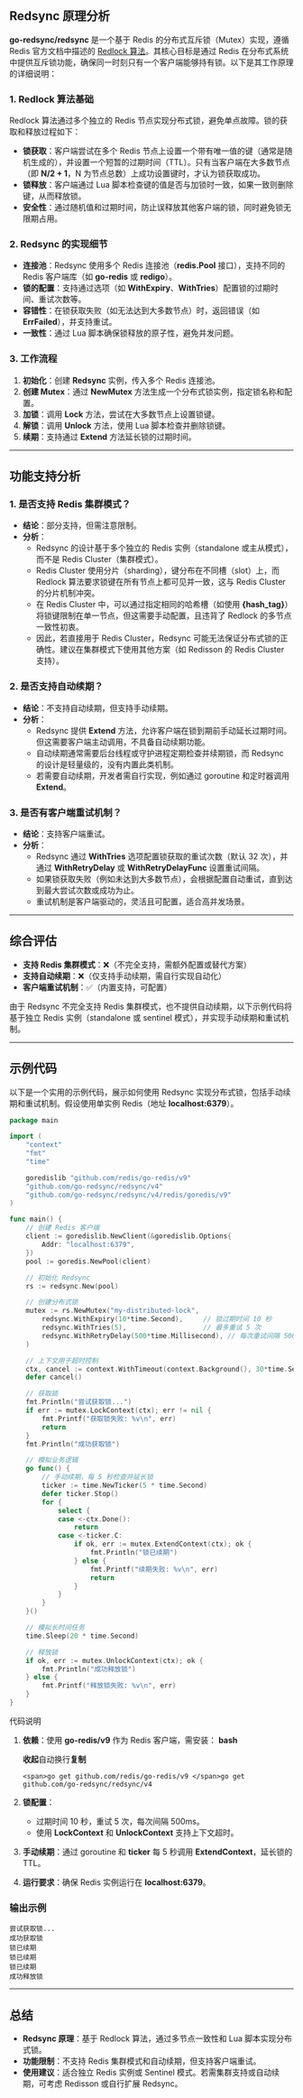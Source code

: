 ## Redsync 原理分析

**go-redsync/redsync** 是一个基于 Redis 的分布式互斥锁（Mutex）实现，遵循 Redis 官方文档中描述的 [Redlock 算法](http://redis.io/topics/distlock)。其核心目标是通过 Redis 在分布式系统中提供互斥锁功能，确保同一时刻只有一个客户端能够持有锁。以下是其工作原理的详细说明：

### 1. **Redlock 算法基础**

Redlock 算法通过多个独立的 Redis 节点实现分布式锁，避免单点故障。锁的获取和释放过程如下：

* **锁获取**：客户端尝试在多个 Redis 节点上设置一个带有唯一值的键（通常是随机生成的），并设置一个短暂的过期时间（TTL）。只有当客户端在大多数节点（即 **N/2 + 1**，N 为节点总数）上成功设置键时，才认为锁获取成功。
* **锁释放**：客户端通过 Lua 脚本检查键的值是否与加锁时一致，如果一致则删除键，从而释放锁。
* **安全性**：通过随机值和过期时间，防止误释放其他客户端的锁，同时避免锁无限期占用。

### 2. **Redsync 的实现细节**

* **连接池**：Redsync 使用多个 Redis 连接池（**redis.Pool** 接口），支持不同的 Redis 客户端库（如 **go-redis** 或 **redigo**）。
* **锁的配置**：支持通过选项（如 **WithExpiry**、**WithTries**）配置锁的过期时间、重试次数等。
* **容错性**：在锁获取失败（如无法达到大多数节点）时，返回错误（如 **ErrFailed**），并支持重试。
* **一致性**：通过 Lua 脚本确保锁释放的原子性，避免并发问题。

### 3. **工作流程**

1. **初始化**：创建 **Redsync** 实例，传入多个 Redis 连接池。
2. **创建 Mutex**：通过 **NewMutex** 方法生成一个分布式锁实例，指定锁名称和配置。
3. **加锁**：调用 **Lock** 方法，尝试在大多数节点上设置锁键。
4. **解锁**：调用 **Unlock** 方法，使用 Lua 脚本检查并删除锁键。
5. **续期**：支持通过 **Extend** 方法延长锁的过期时间。

---

## 功能支持分析

### 1. **是否支持 Redis 集群模式？**

* **结论**：部分支持，但需注意限制。
* **分析**：
  * Redsync 的设计基于多个独立的 Redis 实例（standalone 或主从模式），而不是 Redis Cluster（集群模式）。
  * Redis Cluster 使用分片（sharding），键分布在不同槽（slot）上，而 Redlock 算法要求锁键在所有节点上都可见并一致，这与 Redis Cluster 的分片机制冲突。
  * 在 Redis Cluster 中，可以通过指定相同的哈希槽（如使用 **{hash\_tag}**）将锁键限制在单一节点，但这需要手动配置，且违背了 Redlock 的多节点一致性初衷。
  * 因此，若直接用于 Redis Cluster，Redsync 可能无法保证分布式锁的正确性。建议在集群模式下使用其他方案（如 Redisson 的 Redis Cluster 支持）。

### 2. **是否支持自动续期？**

* **结论**：不支持自动续期，但支持手动续期。
* **分析**：
  * Redsync 提供 **Extend** 方法，允许客户端在锁到期前手动延长过期时间。但这需要客户端主动调用，不具备自动续期功能。
  * 自动续期通常需要后台线程或守护进程定期检查并续期锁，而 Redsync 的设计是轻量级的，没有内置此类机制。
  * 若需要自动续期，开发者需自行实现，例如通过 goroutine 和定时器调用 **Extend**。

### 3. **是否有客户端重试机制？**

* **结论**：支持客户端重试。
* **分析**：
  * Redsync 通过 **WithTries** 选项配置锁获取的重试次数（默认 32 次），并通过 **WithRetryDelay** 或 **WithRetryDelayFunc** 设置重试间隔。
  * 如果锁获取失败（例如未达到大多数节点），会根据配置自动重试，直到达到最大尝试次数或成功为止。
  * 重试机制是客户端驱动的，灵活且可配置，适合高并发场景。

---

## 综合评估

* **支持 Redis 集群模式**：❌（不完全支持，需额外配置或替代方案）
* **支持自动续期**：❌（仅支持手动续期，需自行实现自动化）
* **客户端重试机制**：✅（内置支持，可配置）

由于 Redsync 不完全支持 Redis 集群模式，也不提供自动续期，以下示例代码将基于独立 Redis 实例（standalone 或 sentinel 模式），并实现手动续期和重试机制。

---

## 示例代码

以下是一个实用的示例代码，展示如何使用 Redsync 实现分布式锁，包括手动续期和重试机制。假设使用单实例 Redis（地址 **localhost:6379**）。

```go
package main

import (
	"context"
	"fmt"
	"time"

	goredislib "github.com/redis/go-redis/v9"
	"github.com/go-redsync/redsync/v4"
	"github.com/go-redsync/redsync/v4/redis/goredis/v9"
)

func main() {
	// 创建 Redis 客户端
	client := goredislib.NewClient(&goredislib.Options{
		Addr: "localhost:6379",
	})
	pool := goredis.NewPool(client)

	// 初始化 Redsync
	rs := redsync.New(pool)

	// 创建分布式锁
	mutex := rs.NewMutex("my-distributed-lock",
		redsync.WithExpiry(10*time.Second),     // 锁过期时间 10 秒
		redsync.WithTries(5),                   // 最多重试 5 次
		redsync.WithRetryDelay(500*time.Millisecond), // 每次重试间隔 500ms
	)

	// 上下文用于超时控制
	ctx, cancel := context.WithTimeout(context.Background(), 30*time.Second)
	defer cancel()

	// 获取锁
	fmt.Println("尝试获取锁...")
	if err := mutex.LockContext(ctx); err != nil {
		fmt.Printf("获取锁失败: %v\n", err)
		return
	}
	fmt.Println("成功获取锁")

	// 模拟业务逻辑
	go func() {
		// 手动续期，每 5 秒检查并延长锁
		ticker := time.NewTicker(5 * time.Second)
		defer ticker.Stop()
		for {
			select {
			case <-ctx.Done():
				return
			case <-ticker.C:
				if ok, err := mutex.ExtendContext(ctx); ok {
					fmt.Println("锁已续期")
				} else {
					fmt.Printf("续期失败: %v\n", err)
					return
				}
			}
		}
	}()

	// 模拟长时间任务
	time.Sleep(20 * time.Second)

	// 释放锁
	if ok, err := mutex.UnlockContext(ctx); ok {
		fmt.Println("成功释放锁")
	} else {
		fmt.Printf("释放锁失败: %v\n", err)
	}
}
```

代码说明

1. **依赖**：使用 **go-redis/v9** 作为 Redis 客户端，需安装：
   **bash**

   **收起**自动换行**复制**

   `<span>go get github.com/redis/go-redis/v9 </span>go get github.com/go-redsync/redsync/v4`
2. **锁配置**：

   * 过期时间 10 秒，重试 5 次，每次间隔 500ms。
   * 使用 **LockContext** 和 **UnlockContext** 支持上下文超时。
3. **手动续期**：通过 goroutine 和 **ticker** 每 5 秒调用 **ExtendContext**，延长锁的 TTL。
4. **运行要求**：确保 Redis 实例运行在 **localhost:6379**。

### 输出示例
```text
尝试获取锁...
成功获取锁
锁已续期
锁已续期
锁已续期
成功释放锁
```

---

## 总结

* **Redsync 原理**：基于 Redlock 算法，通过多节点一致性和 Lua 脚本实现分布式锁。
* **功能限制**：不支持 Redis 集群模式和自动续期，但支持客户端重试。
* **使用建议**：适合独立 Redis 实例或 Sentinel 模式。若需集群支持或自动续期，可考虑 Redisson 或自行扩展 Redsync。

